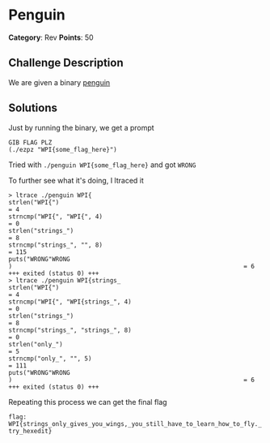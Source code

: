 Penguin
==================
**Category**: Rev  **Points**: 50

Challenge Description
------
We are given a binary
[penguin](penguin)

Solutions
----------

Just by running the binary, we get a prompt
```
GIB FLAG PLZ 
(./ezpz "WPI{some_flag_here}")

```
Tried with `./penguin WPI{some_flag_here}` and got `WRONG`

To further see what it's doing, I ltraced it

```
> ltrace ./penguin WPI{
strlen("WPI{")                                                               = 4
strncmp("WPI{", "WPI{", 4)                                                   = 0
strlen("strings_")                                                           = 8
strncmp("strings_", "", 8)                                                   = 115
puts("WRONG"WRONG
)                                                                = 6
+++ exited (status 0) +++
> ltrace ./penguin WPI{strings_
strlen("WPI{")                                                               = 4
strncmp("WPI{", "WPI{strings_", 4)                                           = 0
strlen("strings_")                                                           = 8
strncmp("strings_", "strings_", 8)                                           = 0
strlen("only_")                                                              = 5
strncmp("only_", "", 5)                                                      = 111
puts("WRONG"WRONG
)                                                                = 6
+++ exited (status 0) +++

```
Repeating this process we can get the final flag

`flag: WPI{strings_only_gives_you_wings,_you_still_have_to_learn_how_to_fly._try_hexedit}`
